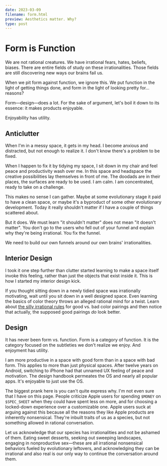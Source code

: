 ```yaml
---
date: 2023-03-09
filename: form.html
preview: Aesthetics matter. Why?
type: post
---
```


# Form is Function

We are not rational creatures. We have irrational fears, hates, beliefs, biases. There are entire fields of study on these irrationalities. Those fields are still discovering new ways our brains fail us.

When we pit form against function, we ignore this. We put function in the light of getting things done, and form in the light of looking pretty for... reasons?

Form—design—does a lot. For the sake of argument, let's boil it down to its essence: it makes products enjoyable.

Enjoyability has utility.

## Anticlutter

When I'm in a messy space, it gets in my head. I become anxious and distracted, but not enough to realize it. I don't know there's a problem to be fixed.

When I happen to fix it by tidying my space, I sit down in my chair and feel peace and productivity wash over me. In this space and headspace the creative possibilities lay themselves in front of me. The doodads are in their places, the surfaces are ready to be used. I am calm. I am concentrated, ready to take on a challenge.

This makes no sense I can gather. Maybe at some evolutionary stage it paid to have a clean space, or maybe it's a byproduct of some other evolutionary development. Today it really shouldn't matter if I have a couple of things scattered about.

But it does. We must learn "it shouldn't matter" does not mean "it doesn't matter". You don't go to the users who fell out of your funnel and explain why they're being irrational. You fix the funnel.

We need to build our own funnels around our own brains' irrationalities.

## Interior Design

I took it one step further than clutter started learning to make a space itself invoke this feeling, rather than just the objects that exist inside it. This is how I started my interior design kick.

If you thought sitting down in a newly tidied space was irrationally motivating, wait until you sit down in a well designed space. Even learning the basics of color theory throws an alleged rational mind for a twist. Learn about [the silly irrational rules](https://www.canva.com/colors/color-wheel/) for good vs. bad color pairings and then notice that actually, the supposed good pairings _do_ look better.

## Design

It has never been form vs. function. Form is a category of function. It is the category focused on the subtleties we don't realize we enjoy. And enjoyment has utility.

I am more productive in a space with good form than in a space with bad form. This applies to more than just physical spaces. After twelve years on Android, switching to iPhone had that unnamed UX feeling of peace and motivation. The design handbook permeates the OS and nearly all popular apps. It's enjoyable to just use the OS.

The biggest prank here is you can't quite express why. I'm not even sure that I have on this page. People criticize Apple users for spending `$MONEY` on `$SPEC_SHEET` when they could have spent less on more, and for choosing a locked-down experience over a customizable one. Apple users suck at arguing against this because all the reasons they like Apple products are inherently nonsensical. They're inbuilt traits of us as a species, but not something allowed in rational conversation.

Let us acknowledge that our species has irrationalities and not be ashamed of them. Eating sweet desserts, seeking out sweeping landscapes, engaging in nonproductive sex—these are all irrational nonsensical behaviors fueled by evolutionary leftovers, and acknowledging they can be irrational and also real is our only way to continue the conversation around them.
